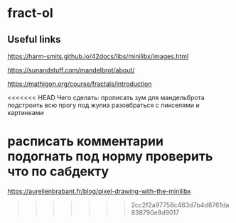 # fract-ol
## Useful links 
https://harm-smits.github.io/42docs/libs/minilibx/images.html

https://sunandstuff.com/mandelbrot/about/

https://mathigon.org/course/fractals/introduction


<<<<<<< HEAD
Чего сделать:
прописать зум для мандельброта
подстроить всю прогу под жулиа
разовбраться с пикселями и картинками

расписать комментарии
подогнать под норму
проверить что по сабдекту
=======

https://aurelienbrabant.fr/blog/pixel-drawing-with-the-minilibx
>>>>>>> 2cc2f2a97758c463d7b4d8761da838790e8d9017
